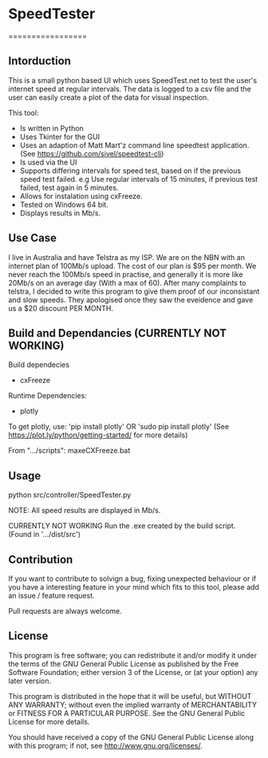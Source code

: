# SpeedTester
=================

Intorduction
-------------
This is a small python based UI which uses SpeedTest.net to test the user's internet speed at regular intervals. 
The data is logged to a csv file and the user can easily create a plot of the data for visual inspection.

This tool:
  - Is written in Python
  - Uses Tkinter for the GUI
  - Uses an adaption of Matt Mart'z command line speedtest application. (See https://github.com/sivel/speedtest-cli)
  - Is used via the UI
  - Supports differing intervals for speed test, based on if the previous speed test failed.
     e.g Use regular intervals of 15 minutes, if previous test failed, test again in 5 minutes.
  - Allows for instalation using cxFreeze. 
  - Tested on Windows 64 bit.
  - Displays results in Mb/s.

Use Case
--------
I live in Australia and have Telstra as my ISP. We are on the NBN with an internet plan of 100Mb/s upload.
The cost of our plan is $95 per month. We never reach the 100Mb/s speed in practise, and generally it is more
like 20Mb/s on an average day (With a max of 60). After many complaints to telstra, I decided to write this program
to give them proof of our inconsistant and slow speeds. 
They apologised once they saw the eveidence and gave us a $20 discount PER MONTH. 

Build and Dependancies (CURRENTLY NOT WORKING)
----------------------------------------------------------

Build dependecies
 - cxFreeze

Runtime Dependencies:
 - plotly

To get plotly, use:
  'pip install plotly'
   OR
  'sudo pip install plotly'
(See https://plot.ly/python/getting-started/ for more details)
 

From ".../scripts":
  maxeCXFreeze.bat
  
Usage
-------
python src/controller/SpeedTester.py

NOTE: All speed results are displayed in Mb/s.

CURRENTLY NOT WORKING
Run the .exe created by the build script. (Found in '.../dist/src')

Contribution
------------
If you want to contribute to solvign a bug, fixing unexpected behaviour or if you have a interesting feature
in your mind which fits to this tool, please add an issue / feature request.

Pull requests are always welcome.


License
----------

This program is free software; you can redistribute it
and/or modify it under the terms of the GNU General Public
License as published by the Free Software Foundation;
either version 3 of the License, or (at your option)
any later version.

This program is distributed in the hope that it will
be useful, but WITHOUT ANY WARRANTY; without even the
implied warranty of MERCHANTABILITY or FITNESS FOR A
PARTICULAR PURPOSE. See the GNU General Public License
for more details.

You should have received a copy of the GNU General
Public License along with this program; if not, see
<http://www.gnu.org/licenses/>.
